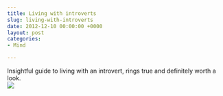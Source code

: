 ```yaml
---
title: Living with introverts
slug: living-with-introverts
date: 2012-12-10 00:00:00 +0000
layout: post
categories: 
- Mind

---
```

Insightful guide to living with an introvert, rings true and definitely worth a look.  
![][williampickup]

[williampickup]: /assets/images/2014/02/how_to_live_with_introverts_by_romanjones-d4tfoyo.jpg
